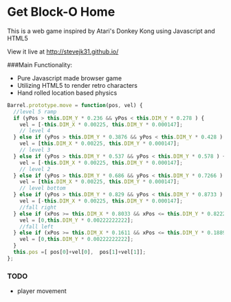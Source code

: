 # Get Block-O Home

This is a web game inspired by Atari's Donkey Kong using Javascript and HTML5

View it live at http://stevejk31.github.io/

###Main Functionality:
* Pure Javascript made browser game
* Utilizing HTML5 to render retro characters
* Hand rolled location based physics

```javascript
Barrel.prototype.move = function(pos, vel) {
  //level 5 ramp
  if (yPos > this.DIM_Y * 0.236 && yPos < this.DIM_Y * 0.278 ) {
    vel = [-this.DIM_X * 0.00225, this.DIM_Y * 0.000147];
    // level 4
  } else if (yPos > this.DIM_Y * 0.3876 && yPos < this.DIM_Y * 0.428 ) {
    vel = [this.DIM_X * 0.00225, this.DIM_Y * 0.000147];
    // level 3
  } else if (yPos > this.DIM_Y * 0.537 && yPos < this.DIM_Y * 0.578 ) {
    vel = [-this.DIM_X * 0.00225, this.DIM_Y * 0.000147];
    // level 2
  } else if (yPos > this.DIM_Y * 0.686 && yPos < this.DIM_Y * 0.7266 ) {
    vel = [this.DIM_X * 0.00225, this.DIM_Y * 0.000147];
    // level bottom
  } else if (yPos > this.DIM_Y * 0.829 && yPos < this.DIM_Y * 0.8733 ) {
    vel = [-this.DIM_X * 0.00225, this.DIM_Y * 0.000147];
    //fall right
  } else if (xPos >= this.DIM_X * 0.8033 && xPos <= this.DIM_Y * 0.8222 ){
    vel = [0,this.DIM_Y * 0.00222222222];
    //fall left
  } else if (xPos >= this.DIM_X * 0.1611 && xPos <= this.DIM_Y * 0.1889 ){
    vel = [0,this.DIM_Y * 0.00222222222];
  }
  this.pos =[ pos[0]+vel[0],  pos[1]+vel[1]];
};
```


### TODO
* player movement
